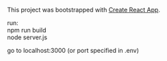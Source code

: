 This project was bootstrapped with [Create React App](https://github.com/facebookincubator/create-react-app).

run:  
npm run build  
node server.js  

go to localhost:3000 (or port specified in .env)
